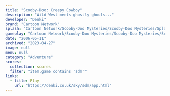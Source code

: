 ```yaml
---
title: "Scooby-Doo: Creepy Cowboy"
description: "Wild West meets ghostly ghouls..."
developer: "Denki"
brand: "Cartoon Network"
splash: "Cartoon Network/Scooby-Doo Mysteries/Scooby-Doo Mysteries/Splash.jpg"
gameplay: "Cartoon Network/Scooby-Doo Mysteries/Scooby-Doo Mysteries/Screen02.jpg"
date: "2006-05-11"
archived: "2023-04-27"
image: null
menu: null
category: "Adventure"
scores:
  collection: scores
  filter: "item.game contains 'sdm'"
links:
  - title: Play
    url: "https://denki.co.uk/sky/sdm/app.html"
---
```

